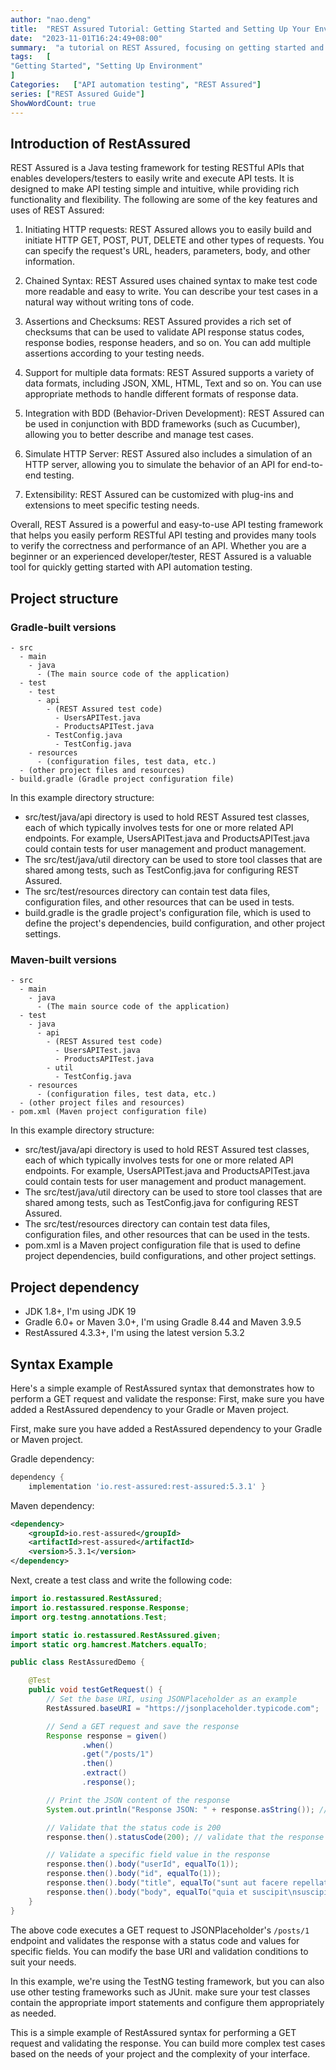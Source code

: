 ```yaml
---
author: "nao.deng"
title:  "REST Assured Tutorial: Getting Started and Setting Up Your Environment"
date:  "2023-11-01T16:24:49+08:00"
summary:  "a tutorial on REST Assured, focusing on getting started and preparing the environment to be built."
tags:   [
"Getting Started", "Setting Up Environment"
]
Categories:   ["API automation testing", "REST Assured"]
series: ["REST Assured Guide"]
ShowWordCount: true
---
```



## Introduction of RestAssured

REST Assured is a Java testing framework for testing RESTful APIs that enables developers/testers to easily write and execute API tests. It is designed to make API testing simple and intuitive, while providing rich functionality and flexibility. The following are some of the key features and uses of REST Assured:

1. Initiating HTTP requests: REST Assured allows you to easily build and initiate HTTP GET, POST, PUT, DELETE and other types of requests. You can specify the request's URL, headers, parameters, body, and other information.

2. Chained Syntax: REST Assured uses chained syntax to make test code more readable and easy to write. You can describe your test cases in a natural way without writing tons of code.

3. Assertions and Checksums: REST Assured provides a rich set of checksums that can be used to validate API response status codes, response bodies, response headers, and so on. You can add multiple assertions according to your testing needs.

4. Support for multiple data formats: REST Assured supports a variety of data formats, including JSON, XML, HTML, Text and so on. You can use appropriate methods to handle different formats of response data.

5. Integration with BDD (Behavior-Driven Development): REST Assured can be used in conjunction with BDD frameworks (such as Cucumber), allowing you to better describe and manage test cases.

6. Simulate HTTP Server: REST Assured also includes a simulation of an HTTP server, allowing you to simulate the behavior of an API for end-to-end testing.

7. Extensibility: REST Assured can be customized with plug-ins and extensions to meet specific testing needs.

Overall, REST Assured is a powerful and easy-to-use API testing framework that helps you easily perform RESTful API testing and provides many tools to verify the correctness and performance of an API. Whether you are a beginner or an experienced developer/tester, REST Assured is a valuable tool for quickly getting started with API automation testing.

## Project structure

### Gradle-built versions

```text
- src
  - main
    - java
      - (The main source code of the application)
  - test
    - test
      - api
        - (REST Assured test code)
          - UsersAPITest.java
          - ProductsAPITest.java
        - TestConfig.java
          - TestConfig.java
    - resources
      - (configuration files, test data, etc.)
  - (other project files and resources)
- build.gradle (Gradle project configuration file)
```

In this example directory structure:

- src/test/java/api directory is used to hold REST Assured test classes, each of which typically involves tests for one or more related API endpoints. For example, UsersAPITest.java and ProductsAPITest.java could contain tests for user management and product management.
- The src/test/java/util directory can be used to store tool classes that are shared among tests, such as TestConfig.java for configuring REST Assured.
- The src/test/resources directory can contain test data files, configuration files, and other resources that can be used in tests.
- build.gradle is the gradle project's configuration file, which is used to define the project's dependencies, build configuration, and other project settings.

### Maven-built versions

```text
- src
  - main
    - java
      - (The main source code of the application)
  - test
    - java
      - api
        - (REST Assured test code)
          - UsersAPITest.java
          - ProductsAPITest.java
        - util
          - TestConfig.java
    - resources
      - (configuration files, test data, etc.)
  - (other project files and resources)
- pom.xml (Maven project configuration file)
```

In this example directory structure:

- src/test/java/api directory is used to hold REST Assured test classes, each of which typically involves tests for one or more related API endpoints. For example, UsersAPITest.java and ProductsAPITest.java could contain tests for user management and product management.
- The src/test/java/util directory can be used to store tool classes that are shared among tests, such as TestConfig.java for configuring REST Assured.
- The src/test/resources directory can contain test data files, configuration files, and other resources that can be used in the tests.
- pom.xml is a Maven project configuration file that is used to define project dependencies, build configurations, and other project settings.

## Project dependency

- JDK 1.8+, I'm using JDK 19
- Gradle 6.0+ or Maven 3.0+, I'm using Gradle 8.44 and Maven 3.9.5
- RestAssured 4.3.3+, I'm using the latest version 5.3.2

## Syntax Example

Here's a simple example of RestAssured syntax that demonstrates how to perform a GET request and validate the response: First, make sure you have added a RestAssured dependency to your Gradle or Maven project.

First, make sure you have added a RestAssured dependency to your Gradle or Maven project.

Gradle dependency:

```groovy
dependency {
    implementation 'io.rest-assured:rest-assured:5.3.1' }
```

Maven dependency:

```xml
<dependency>
    <groupId>io.rest-assured</groupId>
    <artifactId>rest-assured</artifactId>
    <version>5.3.1</version>
</dependency>
```

Next, create a test class and write the following code:

```java
import io.restassured.RestAssured;
import io.restassured.response.Response;
import org.testng.annotations.Test;

import static io.restassured.RestAssured.given;
import static org.hamcrest.Matchers.equalTo;

public class RestAssuredDemo {

    @Test
    public void testGetRequest() {
        // Set the base URI, using JSONPlaceholder as an example
        RestAssured.baseURI = "https://jsonplaceholder.typicode.com";

        // Send a GET request and save the response
        Response response = given()
                .when()
                .get("/posts/1")
                .then()
                .extract()
                .response();

        // Print the JSON content of the response
        System.out.println("Response JSON: " + response.asString()); // Verify that the status code is 200.

        // Validate that the status code is 200
        response.then().statusCode(200); // validate that the response has a status code of 200.

        // Validate a specific field value in the response
        response.then().body("userId", equalTo(1));
        response.then().body("id", equalTo(1));
        response.then().body("title", equalTo("sunt aut facere repellat provident occaecati excepturi optio reprehenderit"));
        response.then().body("body", equalTo("quia et suscipit\nsuscipit recusandae consequuntur expedita et cum\nreprehenderit molestiae ut ut quas totam\nnostrum rerum est autem sunt rem eveniet architecto"));
    }
}
```

The above code executes a GET request to JSONPlaceholder's `/posts/1` endpoint and validates the response with a status code and values for specific fields. You can modify the base URI and validation conditions to suit your needs.

In this example, we're using the TestNG testing framework, but you can also use other testing frameworks such as JUnit. make sure your test classes contain the appropriate import statements and configure them appropriately as needed.

This is a simple example of RestAssured syntax for performing a GET request and validating the response. You can build more complex test cases based on the needs of your project and the complexity of your interface.
